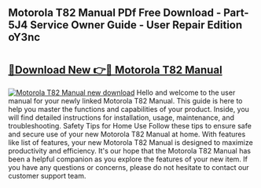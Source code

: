 ## Motorola T82 Manual PDf Free Download - Part-5J4 Service Owner Guide - User Repair Edition oY3nc

# <h2><a href="http://cf1070.oget.top/?id=Motorola+T82+Manual">🔗Download New 👉🔴 Motorola T82 Manual</a></h2>

[![Motorola T82 Manual new download](https://i.imgur.com/5g1atiW.png)](http://cf1070.oget.top/?id=Motorola+T82+Manual)
Hello and welcome to the user manual for your newly linked Motorola T82 Manual. This guide is here to help you master the functions and capabilities of your product. Inside, you will find detailed instructions for installation, usage, maintenance, and troubleshooting. Safety Tips for Home Use Follow these tips to ensure safe and secure use of your new Motorola T82 Manual at home. With features like list of features, your new Motorola T82 Manual is designed to maximize productivity and efficiency. It's our hope that the Motorola T82 Manual has been a helpful companion as you explore the features of your new item. If you have any questions or concerns, please do not hesitate to contact our customer support team.

